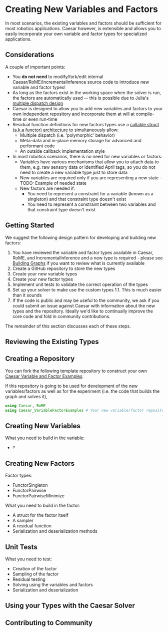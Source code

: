 # Creating New Variables and Factors
In most scenarios, the existing variables and factors should be sufficient for most robotics applications. Caesar however, is extensible and allows you to easily incorporate your own variable and factor types for specialized applications.

## Considerations
A couple of important points:
* You **do not need** to modify/fork/edit internal Caesar/RoME/IncrementalInference source code to introduce new  variable and factor types!
* As long as the factors exist in the working space when the solver is run, the factors are automatically used -- this is possible due to Julia's [multiple dispatch design](https://docs.julialang.org/en/v1/manual/methods/index.html)
* Caesar is designed to allow you to add new variables and factors to your own independent repository and incorporate them at will at compile-time or even run-time
* Residual function definitions for new factors types use a [callable struct (a.k.a functor) architecture](https://discourse.julialang.org/t/documenting-a-functor-callable-struct/8444) to simultaneously allow:  
  * Multiple dispatch (i.e. 'polymorphic' behavior)
  * Meta-data and in-place memory storage for advanced and performant code
  * An outside callback implementation style
* In most robotics scenarios, there is no need for new variables or factors:
  * Variables have various mechanisms that allow you to attach data to them, e.g. raw sensory data or identified April tags, so you do not need to create a new variable type just to store data
  * New variables are required only if you are representing a new state - TODO: Example of needed state
  * New factors are needed if:
    * You need to represent a constraint for a variable (known as a singleton) and that constraint type doesn't exist
    * You need to represent a constraint between two variables and that constraint type doesn't exist

## Getting Started
We suggest the following design pattern for developing and building new factors:
1. You have reviewed the variable and factor types available in Caesar, RoME, and IncrementalInference and a new type is required - please see [Building Graphs](building_graphs.md) if you want to review what is currently available
1. Create a GitHub repository to store the new types
1. Create your new variable types
1. Create your new factor types
1. Implement unit tests to validate the correct operation of the types
1. Set up your solver to make use the custom types
1.1. This is much easier than it sounds
1. If the code is public and may be useful to the community, we ask if you could submit an issue against Caesar with information about the new types and the repository. Ideally we'd like to continually improve the core code and fold in community contributions.

The remainder of this section discusses each of these steps.

## Reviewing the Existing Types

## Creating a Repository
You can fork the following template repository to construct your own [Caesar Variable and Factor Examples](https://github.com/GearsAD/Caesar_VariableFactorExamples.jl.git).

If this repository is going to be used for development of the new variables/factors as well as for the experiment (i.e. the code that builds the graph and solves it),

```julia
using Caesar, RoME
using Caesar_VariableFactorExamples # Your new variable/factor repository
```

## Creating New Variables

What you need to build in the variable:
* ?

## Creating New Factors

Factor types:
* FunctorSingleton
* FunctorPairwise
* FunctorPairwiseMinimize

What you need to build in the factor:
* A struct for the factor itself
* A sampler
* A residual function
* Serialization and deserialization methods

## Unit Tests

What you need to test:
* Creation of the factor
* Sampling of the factor
* Residual testing
* Solving using the variables and factors
* Serialization and deserialization

## Using your Types with the Caesar Solver

## Contributing to Community
